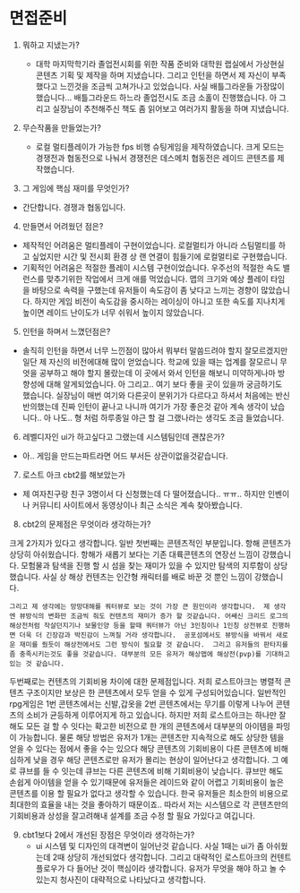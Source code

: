 # 면접준비

1. 뭐하고 지냈는가?

   - 대학 마지막학기라 졸업전시회를 위한 작품 준비와 대학원 랩실에서 가상현실 콘텐츠 기획 및 제작을 하며 지냈습니다. 그리고 인턴을 하면서 제 자신이 부족했다고 느낀것을 조금씩 고쳐가나고 있었습니다. 사실 배틀그라운들 가장많이했습니다...  배틀그라운드 하느라 졸업전시도 조금 소홀이 진행했습니다. 아 그리고 실장님이 추천해주신 책도 좀 읽어보고 여러가지 활동을 하며 지냈습니다. 

2. 무슨작품을 만들었는가?

   - 로컬 멀티플레이가 가능한 fps 비행 슈팅게임을 제작하였습니다. 크게 모드는 경쟁전과 협동전으로 나눠서 경쟁전은 데스메치 협동전은 레이드 콘텐츠를 제작했습니다.

3.  그 게임에 핵심 재미를 무엇인가?

   - 간단합니다. 경쟁과 협동입니다. 

4.  만들면서 어려웠던 점은?

   - 제작적인 어려움은 멀티플레이 구현이었습니다. 로컬멀티가 아니라 스팀멀티를 하고 싶었지만 시간 및 전시회 환경 상 랜 연결이 힘들기에 로컬멀티로 구현했습니다.
   - 기획적인 어려움은 적절한 플레이 시스템 구현이었습니다. 우주선의 적절한 속도 밸런스를 맞추기위한 작업에서 크게 애를 먹었습니다. 맵의 크기와 예상 플레이 타임을 바탕으로 속력을 구했는데 유저들이 속도감이 좀 낮다고 느끼는 경향이 많았습니다. 하지만 게임 비전이 속도감을 중시하는 레이싱이 아니고 또한 속도를 지나치게 높이면 레이드 난이도가 너무 쉬워서 높이지 않았습니다.

5.  인턴을 하며서 느꼈던점은?

   - 솔직히 인턴을 하면서 너무 느낀점이 많아서 뭐부터 말씀드려야 할지 잘모르겠지만 일단 제 자신의 비전에대해 많이 얻었습니다. 학교에 있을 때는 업계를 잘모르니 무엇을 공부하고 해야 할지 몰랐는데 이 곳에서 와서 인턴을 해보니 미약하게나마 방향성에 대해 알게되었습니다. 아 그리고.. 여기 보다 좋을 곳이 있을까 궁금하기도 했습니다.  실장님이 매번 여기와 다른곳이 분위기가 다르다고 하셔서 처음에는 반신반의했는데 진짜 인턴이 끝나고 나니까 여기가 가장 좋은것 같아 계속 생각이 났습니다.. 아 나도.. 형 처럼 하루종일 야근 할 걸 그랬나라는 생각도 조금 들었습니다.  

6.  레벨디자인 ui가 하고싶다고 그랬는데 시스템팀인데 괜찮은가?

   - 아.. 게임을 만드는파트라면 어드 부서든 상관이없을것같습니다.  

7.  로스트 아크 cbt2를 해보았는가

   - 제 여자친구랑 친구 3명이서 다 신청했는데 다 떨어졌습니다.. ㅠㅠ.. 하지만 인벤이나 커뮤니티 사이트에서 동영상이나 최근 소식은 계속 찾아봤습니다. 

8.  cbt2의 문제점은 무엇이라 생각하는가?

   크게 2가지가 있다고 생각합니다. 일반 첫번째는 콘텐츠적인 부분입니다. 항해 콘텐츠가 상당히 아쉬웠습니다.  항해가 새롭기 보다는 기존 대륙콘텐츠의 연장선 느낌이 강했습니다. 모험물과 탐색을 진행 할 시 섬을 찾는 재미가 있을 수 있지만 탐색의 지루함이 상당했습니다. 사실 상 해상 컨텐츠는 인간형 캐릭터를 배로 바꾼 것 뿐인 느낌이 강했습니다. 

    그리고 제 생각에는 망망대해를 쿼터뷰로 보는 것이 가장 큰 원인이라 생각합니다.  제 생각엔 뷰방식의 변화만 조금씩 줘도 컨텐츠의 재미가 증가 할 것같습니다. 어쌔신 크리드 로그의 해상전처럼 작살던지기나 보물인양 등을 할때 쿼터뷰가 아닌 3인칭이나 1인칭 상전뷰로 진행하면 더욱 더 긴장감과 박진감이 느껴질 거라 생각합니다.  공포섬에서도 뷰방식을 바꿔서 새로운 재미를 줬듯이 해상전에서도 그런 방식이 필요할 것 같습니다.  그리고 유저들의 판타지를 좀 충족시키는것도 좋을 것같습니다. 대부분의 모든 유저가 해상맵에 해상전(pvp)를 기대하고있는 것 같습니다.

   두번째로는 컨텐츠의 기회비용 차이에 대한 문제점입니다. 저희 로스트아크는 병렬적 콘텐츠 구조이지만 보상은 한 콘텐츠에서 모두 얻을 수 있게 구성되어있습니다. 일반적인 rpg게임은 1번 콘텐츠에서는 신발,갑옷을 2번 콘텐츠에서는 무기를 이렇게 나누어 콘텐츠의 소비가 균등하게 이루어지게 하고 있습니다. 하지만 저희 로스트아크는 하나만 잘해도 모든 걸 할 수 잇다는 확고한 비전으로 한 개의 콘텐츠에서 대부분의 아이템을 파밍이 가능합니다. 물론 해당 방법은 유저가 1개는 콘텐츠만 지속적으로 해도 상당한 템을 얻을 수 있다는 점에서 좋을 수는 있으다 해당 콘텐츠의 기회비용이 다른 콘텐츠에 비해 심하게 낮을 경우 해당 콘텐츠로만 유저가 몰리는 현상이 일어난다고 생각합니다. 그 예로 큐브를 들 수 잇는데 큐브는 다른 콘텐츠에 비해 기회비용이 낮습니다. 큐브만 해도 손쉽게 아이템을 얻을 수  있기때문에 유저들은 레이드와 같이 어렵고 기회비용이 높은 콘텐츠를 이용 할 필요가 없다고 생각할 수 있습니다. 한국 유저들은 최소한의 비용으로 최대한의 효율을 내는 것을 좋아하기 때문이죠.. 따라서 저는 시스템으로 각 콘텐츠만의 기회비용과 상성을 잘고려해내  설계를 조금 수정 할 필요 가있다고 여깁니다. 



9. cbt1보다 2에서 개선된 장점은 무엇이라 생각하는가?
   - ui 시스템 및 디자인의 대격변이 일어난것 같습니다. 사실 1때는 ui가 좀 아쉬웠는데 2때 상당히 개선되었다 생각합니다. 그리고 대략적인 로스트아크의 컨텐트 플로우가 다 들어난 것이 핵심이라 생각합니다. 유저가 무엇을 해야 하고 놀 수 있는지 청사진이 대략적으로 나타났다고 생각합니다. 



